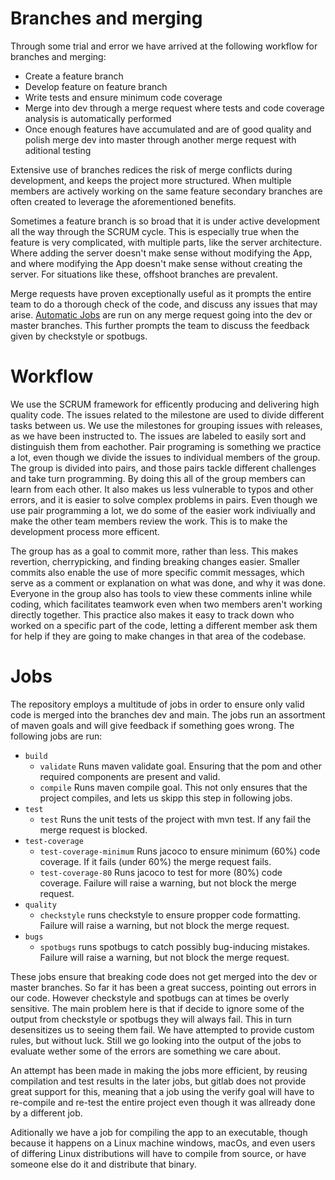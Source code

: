 # Branches and merging

Through some trial and error we have arrived at the following workflow for branches and merging:

- Create a feature branch
- Develop feature on feature branch
- Write tests and ensure minimum code coverage
- Merge into dev through a merge request where tests and code coverage analysis is automatically performed
- Once enough features have accumulated and are of good quality and polish merge dev into master through another merge request with aditional testing

Extensive use of branches redices the risk of merge conflicts during development, and keeps the project more structured. When multiple members are actively working on the same feature secondary branches are often created to leverage the aforementioned benefits.

Sometimes a feature branch is so broad that it is under active development all the way through the SCRUM cycle. This is especially true when the feature is very complicated, with multiple parts, like the server architecture. Where adding the server doesn't make sense without modifying the App, and where modifying the App doesn't make sense without creating the server. For situations like these, offshoot branches are prevalent.

Merge requests have proven exceptionally useful as it prompts the entire team to do a thorough check of the code, and discuss any issues that may arise. [Automatic Jobs](#Jobs) are run on any merge request going into the dev or master branches. This further prompts the team to discuss the feedback given by checkstyle or spotbugs.

# Workflow

We use the SCRUM framework for efficently producing and delivering high quality code. The issues related to the milestone are used to divide different tasks between us. We use the milestones for grouping issues with releases, as we have been instructed to. The issues are labeled to easily sort and distinguish them from eachother. Pair programing is something we practice a lot, even though we divide the issues to individual members of the group. The group is divided into pairs, and those pairs tackle different challenges and take turn programming. By doing this all of the group members can learn from each other. It also makes us less vulnerable to typos and other errors, and it is easier to solve complex problems in pairs. Even though we use pair programming a lot, we do some of the easier work indiviually and make the other team members review the work. This is to make the development process more efficent.

The group has as a goal to commit more, rather than less. This makes revertion, cherrypicking, and finding breaking changes easier. Smaller commits also enable the use of more specific commit messages, which serve as a comment or explanation on what was done, and why it was done. Everyone in the group also has tools to view these comments inline while coding, which facilitates teamwork even when two members aren't working directly together. This practice also makes it easy to track down who worked on a specific part of the code, letting a different member ask them for help if they are going to make changes in that area of the codebase.

# Jobs

The repository employs a multitude of jobs in order to ensure only valid code is merged into the branches dev and main. The jobs run an assortment of maven goals and will give feedback if something goes wrong. The following jobs are run:

- `build`
    - `validate` Runs maven validate goal. Ensuring that the pom and other required components are present and valid.
    - `compile` Runs maven compile goal. This not only ensures that the project compiles, and lets us skipp this step in following jobs.
- `test`
    - `test` Runs the unit tests of the project with mvn test. If any fail the merge request is blocked.
- `test-coverage`
    - `test-coverage-minimum` Runs jacoco to ensure minimum (60%) code coverage. If it fails (under 60%) the merge request fails.
    - `test-coverage-80` Runs jacoco to test for more (80%) code coverage. Failure will raise a warning, but not block the merge request.
- `quality`
    - `checkstyle` runs checkstyle to ensure propper code formatting. Failure will raise a warning, but not block the merge request.
- `bugs`
    - `spotbugs` runs spotbugs to catch possibly bug-inducing mistakes. Failure will raise a warning, but not block the merge request.

These jobs ensure that breaking code does not get merged into the dev or master branches. So far it has been a great success, pointing out errors in our code. However checkstyle and spotbugs can at times be overly sensitive. The main problem here is that if decide to ignore some of the output from checkstyle or spotbugs they will always fail. This in turn desensitizes us to seeing them fail. We have attempted to provide custom rules, but without luck. Still we go looking into the output of the jobs to evaluate wether some of the errors are something we care about.

An attempt has been made in making the jobs more efficient, by reusing compilation and test results in the later jobs, but gitlab does not provide great support for this, meaning that a job using the verify goal will have to re-compile and re-test the entire project even though it was allready done by a different job.

Aditionally we have a job for compiling the app to an executable, though because it happens on a Linux machine windows, macOs, and even users of differing Linux distributions will have to compile from source, or have someone else do it and distribute that binary.